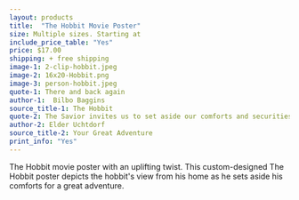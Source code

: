 ```yaml
---
layout: products
title:  "The Hobbit Movie Poster"
size: Multiple sizes. Starting at
include_price_table: "Yes"
price: $17.00
shipping: + free shipping
image-1: 2-clip-hobbit.jpeg
image-2: 16x20-Hobbit.png
image-3: person-hobbit.jpeg
quote-1: There and back again
author-1:  Bilbo Baggins
source_title-1: The Hobbit
quote-2: The Savior invites us to set aside our comforts and securities and join Him on the journey of discipleship…our own great adventure of ‘there and back again’.
author-2: Elder Uchtdorf
source_title-2: Your Great Adventure
print_info: "Yes"
---
```

The Hobbit movie poster with an uplifting twist. This custom-designed The Hobbit poster depicts the hobbit's view from his home as he sets aside his comforts for a great adventure.